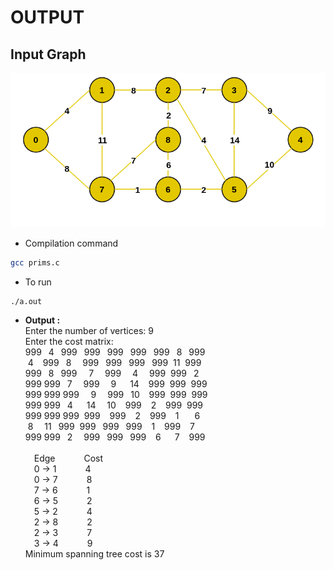 # OUTPUT

## Input Graph
![Example](../../images/image2.png)
- Compilation command
```bash
gcc prims.c
```
- To run
```bash
./a.out
```
- **Output :**\
Enter the number of vertices: 9\
Enter the cost matrix: \
999 &ensp;4 &ensp;999 &ensp;999 &ensp;999 &ensp;999 &ensp;999 &ensp;8 &ensp;999\
&nbsp;4 &ensp; 999 &ensp;8 &ensp;&ensp;999 &ensp;999 &ensp;999 &ensp;999 &nbsp;11 &nbsp;999\
999 &ensp;8 &ensp;999 &ensp;&nbsp; 7 &emsp;999 &emsp;4 &emsp;999 &nbsp;999 &ensp;2\
999&nbsp;999 &ensp;7 &emsp;999 &emsp;9 &emsp;&nbsp;14 &ensp; 999 &nbsp;999 &nbsp;999\
999&nbsp;999&nbsp;999 &nbsp;&ensp; 9 &emsp;999 &ensp;10 &ensp; 999 &nbsp;999 &nbsp;999\
999&nbsp;999 &ensp;4 &ensp;&ensp; 14 &emsp;10 &ensp; 999 &ensp; 2 &ensp; 999 &nbsp;999\
999&nbsp;999&nbsp;999 &nbsp;999 &ensp; 999 &ensp; 2 &ensp; 999 &ensp; 1 &emsp;&ensp;6\
&nbsp;8 &emsp;11 &ensp;999 &nbsp;999 &ensp;999 &ensp;999 &ensp; 1 &ensp; 999 &ensp; 7\
999&nbsp;999 &ensp;2 &emsp;999 &ensp;999 &ensp;999 &ensp; 6 &emsp;&nbsp;7 &ensp; 999\
\
&emsp;Edge &emsp;&emsp;&emsp;Cost \
&emsp;0 -> 1 &emsp;&emsp;&emsp;4\
&emsp;0 -> 7 &emsp;&emsp;&emsp;8\
&emsp;7 -> 6 &emsp;&emsp;&emsp;1\
&emsp;6 -> 5 &emsp;&emsp;&emsp;2\
&emsp;5 -> 2 &emsp;&emsp;&emsp;4\
&emsp;2 -> 8 &emsp;&emsp;&emsp;2\
&emsp;2 -> 3 &emsp;&emsp;&emsp;7\
&emsp;3 -> 4 &emsp;&emsp;&emsp;9\
Minimum spanning tree cost is 37
